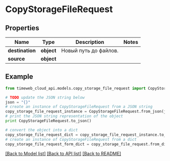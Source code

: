 # CopyStorageFileRequest


## Properties
Name | Type | Description | Notes
------------ | ------------- | ------------- | -------------
**destination** | **object** | Новый путь до файлов. | 
**source** | **object** |  | 

## Example

```python
from timeweb_cloud_api.models.copy_storage_file_request import CopyStorageFileRequest

# TODO update the JSON string below
json = "{}"
# create an instance of CopyStorageFileRequest from a JSON string
copy_storage_file_request_instance = CopyStorageFileRequest.from_json(json)
# print the JSON string representation of the object
print CopyStorageFileRequest.to_json()

# convert the object into a dict
copy_storage_file_request_dict = copy_storage_file_request_instance.to_dict()
# create an instance of CopyStorageFileRequest from a dict
copy_storage_file_request_form_dict = copy_storage_file_request.from_dict(copy_storage_file_request_dict)
```
[[Back to Model list]](../README.md#documentation-for-models) [[Back to API list]](../README.md#documentation-for-api-endpoints) [[Back to README]](../README.md)


